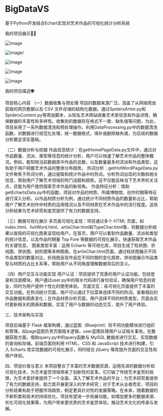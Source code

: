 # BigDataVS
基于Python开发结合Echart实现对艺术作品的可视化统计分析系统

我的项目展示😶‍🌫️

![image](https://github.com/user-attachments/assets/7d3651c1-df88-47a1-98fe-df164e17dfab)

![image](https://github.com/user-attachments/assets/555a0b8b-765f-4280-90b0-5ff2af57abff)/

![image](https://github.com/user-attachments/assets/0d5b9ce9-57b5-4159-b795-d1fff06ea4f0)

![image](https://github.com/user-attachments/assets/ed8a4531-c9c4-4cd7-bb5b-94e6e239ce9b)

![image](https://github.com/user-attachments/assets/b9aa9944-1ee6-4543-9dfe-82fa2f5c6a92)

我的项目描述👽

项目核心内容
（一）数据收集与预处理
项目的数据来源广泛，涵盖了从网络爬虫获取的网页数据以及 CSV 文件存储的结构化数据。通过SpidersArtist.py和SpidersContent.py等爬虫脚本，从知名艺术网站收集艺术家信息和作品详情，确保数据的丰富性和多样性。收集到的数据存在格式不一致、缺失值等问题，为此，项目采用了一系列数据清洗和预处理操作。利用DataProcessing.py中的数据清洗函数，对数据进行规范化处理，统一数据格式，填补或删除缺失值，为后续的数据分析奠定坚实基础。

（二）数据分析与挖掘
作品信息统计：在getHomePageData.py文件中，通过对作品数量、流派、类型等信息的统计分析，用户可以快速了解艺术作品的整体概况。例如，能知晓当前数据库中作品的总数，以及数量最多的流派和作品类型，这有助于用户把握艺术作品的整体分布趋势。
热词分析：getHotWordPageData.py文件聚焦于热词分析，通过提取和统计作品中的热词，分析热词出现的次数和相关信息，帮助用户了解艺术领域的热门话题和趋势。这不仅能反映当下艺术界的关注点，还能为用户提供探索艺术作品的新视角。
作品特征分析：借助getEchartsData.py中的函数，项目对作品的材质、所属博物馆、创作时期等特征进行深入分析。以作品材质分析为例，通过统计不同材质作品的数量和占比，帮助用户了解艺术创作中材质的运用情况以及不同材质在艺术作品中的流行程度。这些分析结果为艺术研究和鉴赏提供了有力的数据支持。

（三）数据可视化展示
多页面可视化呈现：项目通过多个 HTML 页面，如index.html、hotWord.html、artieChar.html和TypeChar.html等，将数据分析结果以直观的可视化图表呈现给用户。在首页，用户可以看到作品数量、流派和类型的统计信息，以及作品时期量 Top Fore 等数据的可视化展示，快速获取艺术作品的关键信息。
图表类型丰富：运用 Echarts 等可视化库，项目生成了柱状图、折线图、饼状图、树形图等多种图表。在artieChar.html页面，通过柱状图展示不同作品类型的数量对比，折线图呈现作品在不同时期的变化趋势，饼状图展示作品类型与材质的占比关系等，帮助用户从不同角度理解数据背后的含义。

（四）用户交互与功能实现
用户认证：项目提供了完善的用户认证功能，包括登录和注册模块。用户通过user.py中的相关代码进行身份验证，确保用户信息的安全，同时为用户提供个性化的使用体验。
页面交互：各可视化页面提供了丰富的交互功能。在热词统计页面，用户可以通过下拉菜单选择不同的热词，查看相应的作品数据和图表变化；在作品材质分析页面，用户选择不同的材质类型，页面会实时更新相关的图表和数据，实现了用户与数据的动态交互，提升了用户体验。

三、技术架构与实现

项目后端基于 Flask 框架构建，通过蓝图（Blueprint）将不同功能模块进行组织和管理，如page蓝图负责页面相关逻辑，user蓝图处理用户认证相关事务。在数据获取方面，借助query.py中的query函数与 MySQL 数据库进行交互，实现数据的查询和存储。前端页面则利用 HTML、CSS 和 JavaScript 技术进行构建，引入 Echarts 库实现数据的可视化展示，同时结合 jQuery 等库提升页面的交互性和用户体验。

四、项目价值与意义
本项目整合了丰富的艺术数据资源，运用先进的数据分析和可视化技术，为艺术鉴赏领域带来了创新性的变革。它打破了传统艺术鉴赏的局限，为艺术爱好者提供了一个全面、深入了解艺术作品的平台；为艺术研究者提供了有力的数据支持，助力其开展更深入的学术研究；对于艺术从业者而言，项目的分析结果有助于把握市场趋势，制定更具针对性的发展策略。在未来，随着数据的不断积累和技术的持续优化，项目有望进一步拓展功能，如增加更多的数据来源、优化可视化效果等，为用户带来更优质的艺术鉴赏体验，推动艺术文化的传承与发展。


